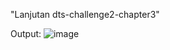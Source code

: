 "Lanjutan dts-challenge2-chapter3"

Output:
![image](https://user-images.githubusercontent.com/86916651/232685293-d0b735c2-0d61-4c5f-9fc1-f13e6b62441e.png)
